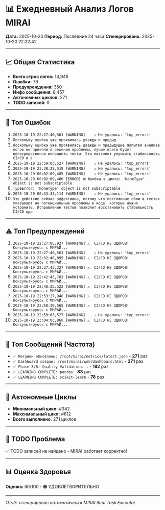 # 📊 Ежедневный Анализ Логов MIRAI

**Дата:** 2025-10-20
**Период:** Последние 24 часа
**Сгенерировано:** 2025-10-20 22:22:42

---

## 📈 Общая Статистика

- **Всего строк логов:** 14,949
- **Ошибки:** 79
- **Предупреждения:** 350
- **Инфо сообщения:** 8,457
- **Автономных циклов:** 271
- **TODO записей:** 0

---

## 🔴 Топ Ошибок

1. `2025-10-19 22:27:40,561 [WARNING]    ⚠️ Не удалось: 'top_errors'`
2. `Поскольку ошибка уже проявилась дважды и предыд...`
3. `Поскольку ошибка уже проявилась дважды и предыдущие попытки анализа логов не привели к решению проблемы, лучше всего будет непосредственно исправить тесты. Это позволит улучшить стабильность CI/CD и в`
4. `2025-10-19 22:59:03,527 [WARNING]    ⚠️ Не удалось: 'top_errors'`
5. `2025-10-19 23:30:25,519 [WARNING]    ⚠️ Не удалось: 'top_errors'`
6. `2025-10-20 00:02:09,485 [WARNING]    ⚠️ Не удалось: 'top_errors'`
7. `2025-10-20 00:02:09,486 [ERROR] ❌ Ошибка в цикле: 'NoneType' object is not subscriptable`
8. `TypeError: 'NoneType' object is not subscriptable`
9. `2025-10-20 00:33:34,114 [WARNING]    ⚠️ Не удалось: 'top_errors'`
10. `Это действие сейчас эффективно, потому что постоянные сбои в тестах указывают на потенциальные проблемы в коде, которые нужно устранить. Исправление тестов позволит восстановить стабильность CI/CD про`

---

## ⚠️ Топ Предупреждений

1. `2025-10-19 22:27:05,927 [WARNING] ⚠️  CI/CD НЕ ЗДОРОВ! Консультируюсь с МИРАЙ...`
2. `2025-10-19 22:27:40,561 [WARNING]    ⚠️ Не удалось: 'top_errors'`
3. `2025-10-19 22:32:40,895 [WARNING] ⚠️  CI/CD НЕ ЗДОРОВ! Консультируюсь с МИРАЙ...`
4. `2025-10-19 22:37:43,327 [WARNING] ⚠️  CI/CD НЕ ЗДОРОВ! Консультируюсь с МИРАЙ...`
5. `2025-10-19 22:42:45,783 [WARNING] ⚠️  CI/CD НЕ ЗДОРОВ! Консультируюсь с МИРАЙ...`
6. `2025-10-19 22:48:25,522 [WARNING] ⚠️  CI/CD НЕ ЗДОРОВ! Консультируюсь с МИРАЙ...`
7. `2025-10-19 22:53:27,948 [WARNING] ⚠️  CI/CD НЕ ЗДОРОВ! Консультируюсь с МИРАЙ...`
8. `2025-10-19 22:58:30,565 [WARNING] ⚠️  CI/CD НЕ ЗДОРОВ! Консультируюсь с МИРАЙ...`
9. `2025-10-19 22:59:03,527 [WARNING]    ⚠️ Не удалось: 'top_errors'`
10. `2025-10-19 23:04:03,860 [WARNING] ⚠️  CI/CD НЕ ЗДОРОВ! Консультируюсь с МИРАЙ...`

---

## 💬 Топ Сообщений (Частота)

- `✅ Метрики обновлены: /root/mirai/metrics/latest.json` - **271** раз
- `✅ Dashboard создан: /root/mirai/web/dashboard.html` - **271** раз
- `✅ Phase 3/6: Quality Validation...` - **182** раз
- `✅ LEARNING COMPLETE: pandas` - **83** раз
- `✅ LEARNING COMPLETE: scikit-learn` - **78** раз

---

## 🔄 Автономные Циклы

- **Минимальный цикл:** #342
- **Максимальный цикл:** #612
- **Всего выполнено:** 271 циклов

---

## 🚨 TODO Проблема

✅ TODO записей не найдено - MIRAI работает корректно!

---

## 📊 Оценка Здоровья

**Оценка:** 60/100 - 🟠 УДОВЛЕТВОРИТЕЛЬНО

---

*Отчёт сгенерирован автоматически MIRAI Real Task Executor*

